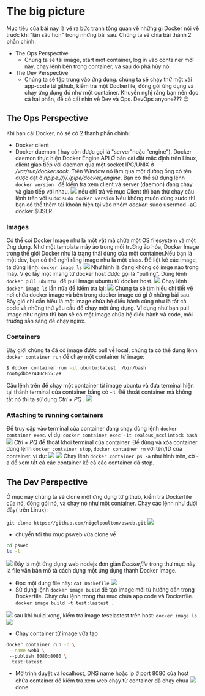 # The big picture
Mục tiêu của bài này là vẽ ra bức tranh tổng quan về những gì Docker nói về trước khi "lặn sâu hơn" trong những bài sau.
Chúng ta sẽ chia bài thành 2 phần chính:
- The  Ops Perspective
	- Chúng ta sẽ tải image, start một container, log in vào container mới này, chạy lệnh bên trong container, và sau đó phá hủy nó.
- The Dev Perspective
	- Chúng ta sẽ tập trung vào ứng dụng. chúng ta sẽ chạy thử một vài app-code từ github, kiểm tra một Dockerfile, đóng gói ứng dụng và chạy ứng dụng đó như một container.
Khuyến nghị rằng bạn nên đọc cả hai phần, để có cái nhìn về Dev và Ops. DevOps anyone??? :blush:
## The Ops Perspective
Khi bạn cài Docker, nó sẽ có 2 thành phần chính:
- Docker client
- Docker daemon ( hay còn được gọi là "server"hoặc "engine").
Docker daemon thực hiện Docker Engine API
Ở bản cài đặt mặc định trên Linux, client giao tiếp với daemon qua một socket IPC/UNIX ở */var/run/docker.sock*. Trên Window nó làm qua một đường ống có tên được đặt ở *npipe:////./pipe/docker_engine*.
Bạn có thể sử dụng lệnh `docker version ` để kiểm tra xem client  và server (daemon) đang chạy và giao tiếp với nhau.
![](http://i.imgur.com/yUK3uU4.png)
nếu chỉ trả về mục Client thì bạn thử chạy câu lệnh trên với `sudo`: `sudo docker version`
Nếu không muốn dùng sudo thì bạn có thể thêm tài khoản hiện tại vào nhóm *docker*: sudo usermod -aG docker $USER
### Images
Có thể coi Docker Image như là một vật mà chứa một OS filesystem và một ứng dụng.
Như một template máy ảo trong môi trường ảo hóa, Docker Image trong thế giới Docker như là trạng thái dừng của một container.Nếu bạn là một dev, bạn có thể nghĩ rằng image như là một class.
Để liệt kê các image, ta dùng lệnh: `docker image ls`
![](http://i.imgur.com/9SVofgf.png) 
Như hình là đang không có imge nào trong máy. Việc lấy một imang từ docker host được gọi là "pulling". Dùng lệnh `docker pull ubuntu ` để pull image ubuntu từ docker host.
![](http://i.imgur.com/8gOoTPN.png)
Chạy lệnh `docker image ls` lần nữa để kiểm tra lại:
![](http://i.imgur.com/eeTxZaK.png)
Chúng ta sẽ tìm hiểu chi tiết về nơi chứa docker image và bên trong docker image có gì ở những bài sau. Bây giờ chỉ cần hiểu là một image chứa hệ điều hành cũng như là tất cả code và những thứ yêu cầu để chạy một ứng dụng.
Ví dụng như bạn pull image như nginx thì bạn sẽ có một image chứa hệ điều hành và code, môi trường sẵn sàng để chạy nginx.

### Containers
Bây giời chúng ta đã có image đươc pull về local, chúng ta có thể dụng lệnh `docker container run` để chạy một container từ image:
```bash
$ docker container run -it ubuntu:latest  /bin/bash
root@dbbe7440c855:/# 
```
Câu lệnh trên để chạy một container từ image ubuntu và đưa terminal hiện tại thành terminal của container bằng cờ -it.
Để thoát container mà không tắt nó thì ta sử dụng  *Ctrl + PQ* .
![](http://i.imgur.com/S8gTg5W.png)
### Attaching to running containers
Để truy cập vào terminal của container đang chạy dùng lệnh `docker container exec`.
ví dụ:
`docker container exec -it zealous_mcclintock bash`
![](http://i.imgur.com/tOEw7oY.png)
*Ctrl + PQ* để thoát khỏi terminal của container.
Để dừng và xóa container dùng lệnh `docker container stop`, `docker container rm` với tên/ID của container.
ví dụ:
![](http://i.imgur.com/ysxJnko.png)
![](http://i.imgur.com/eVvgVyu.png)
Chạy lênh `docker container ps -a` như hình trên, cờ -a để xem tất cả các container kể cả các container đã stop.

## The Dev Perspective
Ở mục này chúng ta sẽ clone một ứng dụng từ github, kiểm tra Dockerfile của nó, đóng gói nó, và chạy nó như một container.
Chạy các lệnh như dưới đây( trên Linux):

`git clone https://github.com/nigelpoulton/psweb.git`
![](http://i.imgur.com/1ArNrZK.png)
- chuyển tới thư mục psweb vừa clone về 
```bash 
cd psweb 
ls -l
```
![](http://i.imgur.com/iaAfr3D.png)
Đây là một ứng dụng web nodejs đơn giản
*Dockerfile* trong thư mục này là file văn bản mô tả cách dựng một ứng dụng thành Docker Image.
- Đọc mội dung file này:
`cat Dockefile`
![](http://i.imgur.com/D9yzux5.png)
- Sử dụng lệnh `docker image build` để tạo image mới từ hướng dẫn trong Dockerfile. Chạy câu lệnh trong thư mục chứa app code và Dockerfile.
`docker image build -t test:lastest . `

![](http://i.imgur.com/YFF1cyp.png)
sau khi build xong, kiểm tra image test:lastest trên host:
`docker image ls`
![](http://i.imgur.com/y7pGYSq.png)
- Chạy container từ image vừa tạo
```bash 
docker container run -d \
 --name web1 \ 
 --publish 8080:8080 \
  test:latest
```
- Mở trình duyệt và localhost, DNS name  hoặc ip ở port 8080 của host chứa container để kiểm tra xem web chạy từ container đã chạy chưa 
![](http://i.imgur.com/hc6w72b.png)
done.


